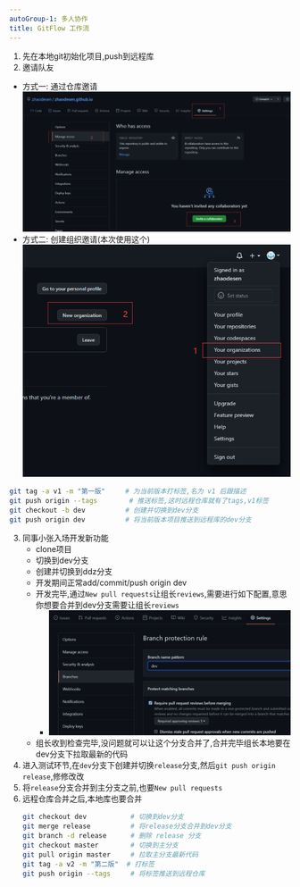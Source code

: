 ```yaml
---
autoGroup-1: 多人协作
title: GitFlow 工作流
---
```

1. 先在本地git初始化项目,push到远程库
2. 邀请队友
  - 方式一: 通过仓库邀请
![](../../.vuepress/public/invite.png)
  - 方式二: 创建组织邀请(本次使用这个)
![](../../.vuepress/public/organization.png)
``` sh
git tag -a v1 -m "第一版"     # 为当前版本打标签,名为 v1 后跟描述
git push origin --tags        # 推送标签,这时远程仓库就有了tags,v1标签
git checkout -b dev          # 创建并切换到dev分支
git push origin dev          # 将当前版本项目推送到远程库的dev分支
```
3. 同事小张入场开发新功能
   - clone项目
   - 切换到dev分支
   - 创建并切换到ddz分支
   - 开发期间正常add/commit/push origin dev 
   - 开发完毕,通过`New pull requests`让组长`reviews`,需要进行如下配置,意思你想要合并到dev分支需要让组长`reviews`
     - ![](../../.vuepress/public/reviews.png)
   - 组长收到检查完毕,没问题就可以让这个分支合并了,合并完毕组长本地要在dev分支下拉取最新的代码
4. 进入测试环节,在`dev`分支下创建并切换`release`分支,然后`git push origin release`,修修改改
5. 将`release`分支合并到主分支之前,也要`New pull requests`
6. 远程仓库合并之后,本地库也要合并
   ``` sh 
   git checkout dev           # 切换到dev分支
   git merge release          # 将release分支合并到dev分支
   git branch -d release      # 删除 release 分支
   git checkout master        # 切换到主分支
   git pull origin master     # 拉取主分支最新代码
   git tag -a v2 -m "第二版"  # 打标签
   git push origin --tags     # 将标签推送到远程仓库
   ```


